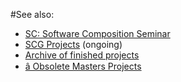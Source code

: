 #See also:


-  [SC: Software Composition Seminar](%base_url%/wiki/softwarecompositionseminar)
-  [SCG Projects](%base_url%/wiki/projects) (ongoing)
-  [Archive of finished projects](%base_url%/wiki/projects/archive)
-  [â Obsolete Masters Projects](%base_url%/wiki/projects/mastersbachelorsprojects/obsolete)
